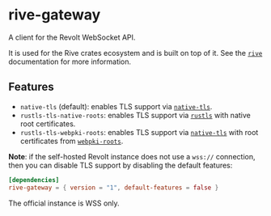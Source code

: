 # rive-gateway

A client for the Revolt WebSocket API.

It is used for the Rive crates ecosystem and is built on top of it. See the [`rive`](https://docs.rs/rive) documentation for more information.

## Features

- `native-tls` (default): enables TLS support via [`native-tls`](https://crates.io/crates/native-tls).
- `rustls-tls-native-roots`: enables TLS support via [`rustls`](https://crates.io/crates/rustls) with native root certificates.
- `rustls-tls-webpki-roots`: enables TLS support via [`native-tls`](https://crates.io/crates/native-tls) with root certificates from [`webpki-roots`](https://crates.io/crates/webpki-roots).

**Note**: if the self-hosted Revolt instance does not use a `wss://` connection, then you can disable TLS support by disabling the default features:

```toml
[dependencies]
rive-gateway = { version = "1", default-features = false }
```

The official instance is WSS only.
